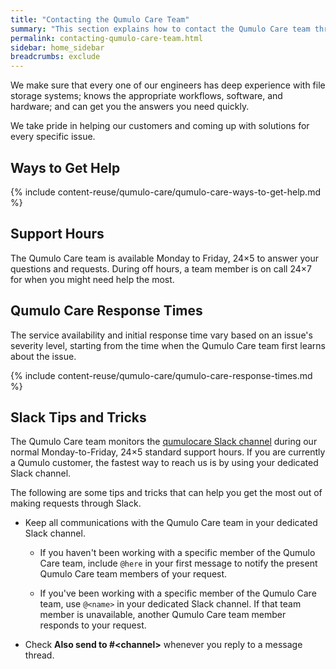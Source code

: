 ```yaml
---
title: "Contacting the Qumulo Care Team"
summary: "This section explains how to contact the Qumulo Care team through Slack, email, or by phone."
permalink: contacting-qumulo-care-team.html
sidebar: home_sidebar
breadcrumbs: exclude
---
```


We make sure that every one of our engineers has deep experience with file storage systems; knows the appropriate workflows, software, and hardware; and can get you the answers you need quickly.

We take pride in helping our customers and coming up with solutions for every specific issue.

## Ways to Get Help
{% include content-reuse/qumulo-care/qumulo-care-ways-to-get-help.md %}

## Support Hours
The Qumulo Care team is available Monday to Friday, 24&times;5 to answer your questions and requests. During off hours, a team member is on call 24&times;7 for when you might need help the most.

## Qumulo Care Response Times
The service availability and initial response time vary based on an issue's severity level, starting from the time when the Qumulo Care team first learns about the issue.

{% include content-reuse/qumulo-care/qumulo-care-response-times.md %}

## Slack Tips and Tricks
The Qumulo Care team monitors the [qumulocare Slack channel](https://qumulocare.slack.com/) during our normal Monday-to-Friday, 24&times;5 standard support hours. If you are currently a Qumulo customer, the fastest way to reach us is by using your dedicated Slack channel.

The following are some tips and tricks that can help you get the most out of making requests through Slack.

* Keep all communications with the Qumulo Care team in your dedicated Slack channel.

  * If you haven't been working with a specific member of the Qumulo Care team, include `@here` in your first message to notify the present Qumulo Care team members of your request.

  * If you've been working with a specific member of the Qumulo Care team, use `@<name>` in your dedicated Slack channel. If that team member is unavailable, another Qumulo Care team member responds to your request.

* Check **Also send to #&lt;channel&gt;** whenever you reply to a message thread.
